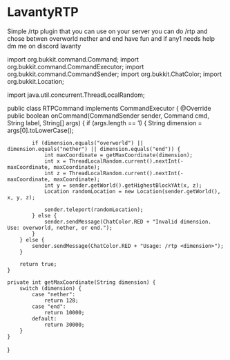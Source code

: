 # LavantyRTP
Simple /rtp plugin that you can use on your server you can do /rtp and chose betwen overworld nether and end have fun and if any1 needs help dm me on discord lavanty

import org.bukkit.command.Command;
import org.bukkit.command.CommandExecutor;
import org.bukkit.command.CommandSender;
import org.bukkit.ChatColor;
import org.bukkit.Location;

import java.util.concurrent.ThreadLocalRandom;

public class RTPCommand implements CommandExecutor {
    @Override
    public boolean onCommand(CommandSender sender, Command cmd, String label, String[] args) {
        if (args.length == 1) {
            String dimension = args[0].toLowerCase();

            if (dimension.equals("overworld") || dimension.equals("nether") || dimension.equals("end")) {
                int maxCoordinate = getMaxCoordinate(dimension);
                int x = ThreadLocalRandom.current().nextInt(-maxCoordinate, maxCoordinate);
                int z = ThreadLocalRandom.current().nextInt(-maxCoordinate, maxCoordinate);
                int y = sender.getWorld().getHighestBlockYAt(x, z);
                Location randomLocation = new Location(sender.getWorld(), x, y, z);

                sender.teleport(randomLocation);
            } else {
                sender.sendMessage(ChatColor.RED + "Invalid dimension. Use: overworld, nether, or end.");
            }
        } else {
            sender.sendMessage(ChatColor.RED + "Usage: /rtp <dimension>");
        }

        return true;
    }

    private int getMaxCoordinate(String dimension) {
        switch (dimension) {
            case "nether":
                return 128;
            case "end":
                return 10000;
            default:
                return 30000;
        }
    }
}

